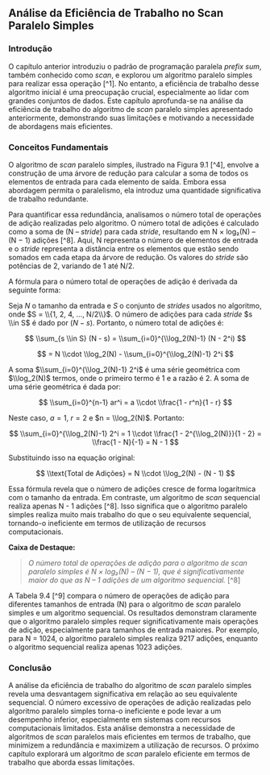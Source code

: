 ## Análise da Eficiência de Trabalho no Scan Paralelo Simples

### Introdução
O capítulo anterior introduziu o padrão de programação paralela *prefix sum*, também conhecido como *scan*, e explorou um algoritmo paralelo simples para realizar essa operação [^1]. No entanto, a eficiência de trabalho desse algoritmo inicial é uma preocupação crucial, especialmente ao lidar com grandes conjuntos de dados. Este capítulo aprofunda-se na análise da eficiência de trabalho do algoritmo de *scan* paralelo simples apresentado anteriormente, demonstrando suas limitações e motivando a necessidade de abordagens mais eficientes.

### Conceitos Fundamentais
O algoritmo de *scan* paralelo simples, ilustrado na Figura 9.1 [^4], envolve a construção de uma árvore de redução para calcular a soma de todos os elementos de entrada para cada elemento de saída. Embora essa abordagem permita o paralelismo, ela introduz uma quantidade significativa de trabalho redundante.

Para quantificar essa redundância, analisamos o número total de operações de adição realizadas pelo algoritmo. O número total de adições é calculado como a soma de (N – *stride*) para cada *stride*, resultando em N × log₂(N) – (N − 1) adições [^8]. Aqui, N representa o número de elementos de entrada e o *stride* representa a distância entre os elementos que estão sendo somados em cada etapa da árvore de redução. Os valores do *stride* são potências de 2, variando de 1 até N/2.

A fórmula para o número total de operações de adição é derivada da seguinte forma:

Seja $N$ o tamanho da entrada e $S$ o conjunto de *strides* usados no algoritmo, onde $S = \\{1, 2, 4, ..., N/2\\}$. O número de adições para cada *stride* $s \\in S$ é dado por $(N - s)$. Portanto, o número total de adições é:

$$ \\sum_{s \\in S} (N - s) = \\sum_{i=0}^{\\log_2(N)-1} (N - 2^i) $$

$$ = N \\cdot \\log_2(N) - \\sum_{i=0}^{\\log_2(N)-1} 2^i $$

A soma $\\sum_{i=0}^{\\log_2(N)-1} 2^i$ é uma série geométrica com $\\log_2(N)$ termos, onde o primeiro termo é 1 e a razão é 2. A soma de uma série geométrica é dada por:

$$ \\sum_{i=0}^{n-1} ar^i = a \\cdot \\frac{1 - r^n}{1 - r} $$

Neste caso, $a = 1$, $r = 2$ e $n = \\log_2(N)$. Portanto:

$$ \\sum_{i=0}^{\\log_2(N)-1} 2^i = 1 \\cdot \\frac{1 - 2^{\\log_2(N)}}{1 - 2} = \\frac{1 - N}{-1} = N - 1 $$

Substituindo isso na equação original:

$$ \\text{Total de Adições} = N \\cdot \\log_2(N) - (N - 1) $$

Essa fórmula revela que o número de adições cresce de forma logarítmica com o tamanho da entrada. Em contraste, um algoritmo de *scan* sequencial realiza apenas N - 1 adições [^8]. Isso significa que o algoritmo paralelo simples realiza muito mais trabalho do que o seu equivalente sequencial, tornando-o ineficiente em termos de utilização de recursos computacionais.

**Caixa de Destaque:**
> *O número total de operações de adição para o algoritmo de *scan* paralelo simples é N × log₂(N) – (N − 1), que é significativamente maior do que as N – 1 adições de um algoritmo sequencial.* [^8]

A Tabela 9.4 [^9] compara o número de operações de adição para diferentes tamanhos de entrada (N) para o algoritmo de *scan* paralelo simples e um algoritmo sequencial. Os resultados demonstram claramente que o algoritmo paralelo simples requer significativamente mais operações de adição, especialmente para tamanhos de entrada maiores. Por exemplo, para N = 1024, o algoritmo paralelo simples realiza 9217 adições, enquanto o algoritmo sequencial realiza apenas 1023 adições.

### Conclusão
A análise da eficiência de trabalho do algoritmo de *scan* paralelo simples revela uma desvantagem significativa em relação ao seu equivalente sequencial. O número excessivo de operações de adição realizadas pelo algoritmo paralelo simples torna-o ineficiente e pode levar a um desempenho inferior, especialmente em sistemas com recursos computacionais limitados. Esta análise demonstra a necessidade de algoritmos de *scan* paralelos mais eficientes em termos de trabalho, que minimizem a redundância e maximizem a utilização de recursos. O próximo capítulo explorará um algoritmo de *scan* paralelo eficiente em termos de trabalho que aborda essas limitações. <!-- END -->
